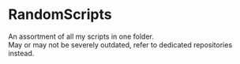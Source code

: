 # RandomScripts
An assortment of all my scripts in one folder.  
May or may not be severely outdated, refer to dedicated repositories instead.  
